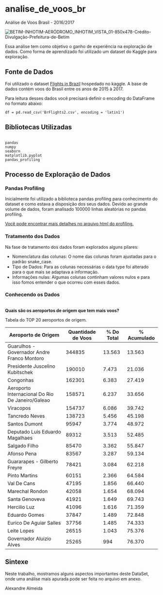 # analise_de_voos_br
Análise de Voos Brasil - 2016/2017

![BETIM-INHOTIM-AERÓDROMO_INHOTIM_VISTA_01-850x478-Crédito-Divulgação-Prefeitura-de-Betim](https://user-images.githubusercontent.com/105611774/173662732-4479288a-ac62-4ce7-a1d0-7a8ab99f5f69.jpg)

Essa análise tem como objetivo o ganho de experiência na exploração de dados. Como forma de aprendizado foi utilizado um dataset do Kaggle para exploração.

## Fonte de Dados

Foi utilizado o dataset [Flights in Brazil](https://www.kaggle.com/ramirobentes/flights-in-brazil) hospedado no kaggle. A base de dados contém voos do Brasil entre os anos de 2015 à 2017.

Para leitura desses dados você precisará definir o encoding do DataFrame no formato abaixo: 

```
df = pd.read_csv('BrFlights2.csv', encoding = 'latin1')
```

## Bibliotecas Utilizadas

```

pandas
numpy
seaborn
matplotlib.pyplot
pandas_profiling

```

## Processo de Exploração de Dados

### Pandas Profiling
Inicialmente foi utilizado a biblioteca pandas profiling para conhecimento do dataset e como estava a disposição dos seus dados. Devido ao grande volume de dados, foram analisado 100000 linhas aleatórias no pandas profiling.

[Você pode encontrar mais detalhes no arquivo html do profiling.](https://github.com/lucasmbribeiro/exemplo_repositorio/blob/main/df_voos_profile_dark_mode.html) 

### Tratamento dos Dados

Na fase de tratamento dos dados foram explorados alguns pilares:

* Nomenclatura das colunas: O nome das colunas foram ajustadas para o padrão snake_case.
* Tipo de Dados: Para as colunas necessárias o data type foi alterado para o que mais se adaptava a informação.
* Informações nulas: Algumas colunas continham valores nulos e para isso fomos entender o que ocorreu com esses dados.

### Conhecendo os Dados


<br> __Quais são os aeroportos de origem que tem mais voos?__

Tabela do TOP 20 aeroportos de origem.

| Aeroporto de Origem                              | Quantidade de Voos | % Do Total | % Acumulado |
|--------------------------------------------------|--------------------|------------|-------------|
| Guarulhos - Governador Andre Franco Montoro      | 344835             | 13.563     | 13.563      |
| Presidente Juscelino Kubitschek                  | 190010             | 7.473      | 21.036      |
| Congonhas                                        | 162301             | 6.383      | 27.419      |
| Aeroporto Internacional Do Rio De Janeiro/Galeao | 158571             | 6.237      | 33.656      |
| Viracopos                                        | 154737             | 6.086      | 39.742      |
| Tancredo Neves                                   | 138723             | 5.456      | 45.198      |
| Santos Dumont                                    | 95947              | 3.774      | 48.972      |
| Deputado Luis Eduardo Magalhaes                  | 89312              | 3.513      | 52.485      |
| Salgado Filho                                    | 85470              | 3.362      | 55.847      |
| Afonso Pena                                      | 83567              | 3.287      | 59.134      |
| Guararapes - Gilberto Freyre                     | 78421              | 3.084      | 62.218      |
| Pinto Martins                                    | 60151              | 2.366      | 64.584      |
| Val De Cans                                      | 47195              | 1.856      | 66.440      |
| Marechal Rondon                                  | 42058              | 1.654      | 68.094      |
| Santa Genoveva                                   | 41921              | 1.649      | 69.743      |
| Hercilio Luz                                     | 41096              | 1.616      | 71.359      |
| Eduardo Gomes                                    | 37847              | 1.489      | 72.848      |
| Eurico De Aguiar Salles                          | 37756              | 1.485      | 74.333      |
| Leite Lopes                                      | 26515              | 1.043      | 75.376      |
| Governador Aluizio Alves                         | 25265              | 994        | 76.370      |


## Sintexe

Neste trabalho, mostramos alguns aspectos importantes deste DataSet, onde uma análise mais apurada pode ser feita no arquivo em anexo.

Alexandre Almeida







